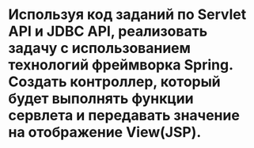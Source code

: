 Используя код заданий по Servlet API и JDBC API, реализовать задачу с использованием технологий фреймворка Spring.
Создать контроллер, который будет выполнять функции сервлета и передавать значение на отображение View(JSP).
========


